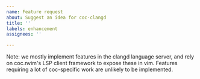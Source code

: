 ```yaml
---
name: Feature request
about: Suggest an idea for coc-clangd
title: ''
labels: enhancement
assignees: ''

---
```


Note: we mostly implement features in the clangd language server, and rely on coc.nvim's LSP client framework to expose these in vim. Features requiring a lot of coc-specific work are unlikely to be implemented.
